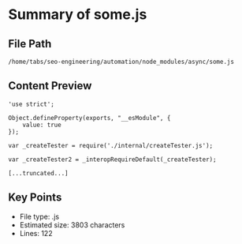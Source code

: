 # Summary of some.js
  
## File Path
`/home/tabs/seo-engineering/automation/node_modules/async/some.js`

## Content Preview
```
'use strict';

Object.defineProperty(exports, "__esModule", {
    value: true
});

var _createTester = require('./internal/createTester.js');

var _createTester2 = _interopRequireDefault(_createTester);

[...truncated...]
```

## Key Points
- File type: .js
- Estimated size: 3803 characters
- Lines: 122
